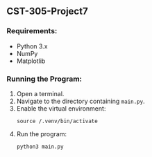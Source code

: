 ## CST-305-Project7

### Requirements:
- Python 3.x
- NumPy
- Matplotlib

### Running the Program:
1. Open a terminal.
2. Navigate to the directory containing `main.py`.
3. Enable the virtual environment:
   ``` 
   source /.venv/bin/activate 
   ```
4. Run the program:
   ```
   python3 main.py
   ```
